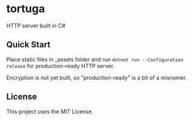 # tortuga

HTTP server built in C#

## Quick Start

Place static files in _assets folder and run ```dotnet run --Configuration release``` for production-ready HTTP server.  

Encryption is not yet built, so "production-ready" is a bit of a misnomer.

## License

This project uses the MIT License.
